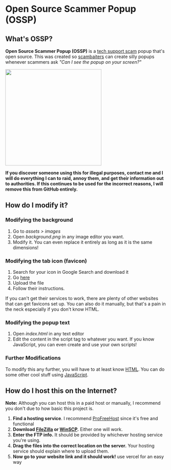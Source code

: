 # Open Source Scammer Popup (OSSP)
## What's OSSP?
**Open Source Scammer Popup (OSSP)** is a [tech support scam](https://www.consumer.ftc.gov/articles/0346-tech-support-scams "tech support scam") popup that's open source. This was created so [scambaiters](https://www.reddit.com/r/scambait/ "scambaiters") can create silly popups whenever scammers ask *"Can I see the popup on your screen?"* 

<img src="https://i.imgur.com/U6lCihe.png" height="300px" />

**If you discover someone using this for illegal purposes, contact me and I will do everything I can to raid, annoy them, and get their information out to authorities. If this continues to be used for the incorrect reasons, I will remove this from GitHub entirely.**
## How do I modify it?
### Modifying the background
1. Go to *assets > images*
2. Open *background.png* in any image editor you want. 
3. Modify it. You can even replace it entirely as long as it is the same dimensions!
### Modifying the tab icon (favicon)
1. Search for your icon in Google Search and download it
2. Go [here](https://realfavicongenerator.net/ "here")
3. Upload the file
4. Follow their instructions.

If you can't get their services to work, there are plenty of other websites that can get favicons set up. You can also do it manually, but that's a pain in the neck especially if you don't know HTML.
### Modifying the popup text
1. Open *index.html* in any text editor
2. Edit the content in the script tag to whatever you want. If you know JavaScript, you can even create and use your own scripts!
### Further Modifications
To modify this any further, you will have to at least know [HTML](https://www.codeschool.com/learn/html-css "HTML"). You can do some other cool stuff using [JavaScript](https://www.codeschool.com/learn/javascript "JavaScript").

## How do I host this on the Internet?

**Note:** Although you can host this in a paid host or manually, I recommend you don't due to how basic this project is. 

1. **Find a hosting service**. I recommend [ProFreeHost](https://profreehost.com/) since it's free and functional
2. **Download [FileZilla](https://filezilla-project.org/ "FileZilla") or [WinSCP](https://winscp.net/eng/download.php "WinSCP").** Either one will work. 
3. **Enter the FTP info.** It should be provided by whichever hosting service you're using.
4. **Drag the files into the correct location on the server.** Your hosting service should explain where to upload them.
5. **Now go to your website link and it should work!**
use vercel for an easy way